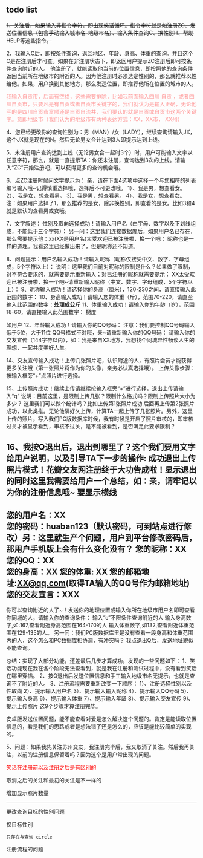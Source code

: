 ## todo list

<del>1、关注后，如果输入非指令字符，即出现笑话循环。指令字符就是如注册ZC、发送位置信息（包含手动输入城市名-地级市名）、输入条件查询C、换性别H、帮助HELP等这些指令。</del>

2、我输入C后，即按条件查询，返回地区、年龄、身高、体重的查询。并且这个C是在注册后才可查。如果在非注册状态下，即返回用户提示ZC注册后即可按条件查询附近的人。
他注册了，就能读取他当前的位置信息，即按照他的查询条件返回当前所在地级市的附近的人。因为他注册时必须选定性别的，那么就推荐以性给他。如果，用户换到其他地方，那么发送位置，即推荐他所在位置的城市的人。

<span style="color:#f99">我输入自贡市，后面有空格，这些需要排除，比如我前面输入四川 自贡 ，或者四川自贡市，只要凡是有自贡或者自贡市关键字的，我们就认为是输入正确，无论他写的是四川自贡市富顺还是自贡自流井，我们要认的就是自贡或自贡市这两个关键字。意即地级市（我们认为的地级市有两种表达方式：XX，XX市， XX州）</span>

4、您已经更改你的查询性别为：男（MAN）/女（LADY），继续查询请输入JX，这个JX就是现在的N。然后无论男女合计达到3人即提示达到上线。

5、未注册用户查询达到上线（无论男女合一起时3个）时，用户可能输入文字以任意字符，那么，就是一直提示TA：你还未注册，查询达到3次的上线。请输入“ZC”开始注册吧，可以获得更多的查询机会哦。

6、点ZC注册时候问文字提示为：
亲，请在下面4选项中选择一个与您相符的列表编号输入哦~记得慎重选择哦，选择后不可更改哦。
1）、我是男，想查看女。
2）、我是女，想查看男。
3)、我是男，想查看男。
4）、我是女，想查看女。
注：如果用户选择了1，那么推荐的是女，除非换性别，即查看的是女。比如3和4就是默认的查看男或女哦。

7、文字叙述：
性别及取向选择成功！请输入用户名（由字母、数字以及下划线组成，不能低于三个字符）：
另一问：这里我们连接数据库后，如果用户名已存在，那么需要提示他：xx(XX是用户名)太受欢迎已被注册啦，换一个吧：
昵称也是一样的道理。我看这里已经做出来了，但是昵称还不知道。

8、问题提示：用户名输入成功！请输入昵称（昵称仅接受中文、数字、字母组成，5个字符以上）：
说明：这里我们目前对昵称的限制是什么？如果做了限制，对不符合要求的，就需要提示重新输入；对已注册的昵称就需要提示：
XX太受欢迎已被注册啦，换一个吧~请重新输入昵称（中文、数字、字母组成，5个字符以上）：
9、昵称输入成功！请选择你的身高（厘米），120-230之间，请直接输入此范围的数字：
10、身高输入成功！请输入您的体重（斤），范围70-220，请直至输入此范围的数字：**处理成公斤**
11、体重输入成功！请输入你的年龄（岁），范围18-60，请直接输入此范围数字：
<span stype="red">梯度</span>

如用户
12、年龄输入成功！请输入你的QQ号码：
注意：我们要控制QQ号码输入低于5位，大于11位
QQ号格式不对哦，亲~请重新输入你的QQ号码：
请输入你的交友宣传（144字符以内），如：我是来自XX地方，我想找个同城异性畅谈人生的理想，一起共度美好人生。

14、交友宣传输入成功！上传几张照片吧，认识附近的人，有照片会员才能获得更多关注哦（第一张照片将作为你的头像，亲务必认真选择哦）。
上传头像步骤：按输入框旁“+”点照片进行选择。

15、上传照片成功！继续上传请继续按输入框旁“+”进行选择，退出上传请输入“q”
说明：目前这里，是限制上传几张？限制什么格式吗？限制上传照片大小为多少？
这里我们可以做个统计吗？比如上传第1张照片成功
后面再上传第2张照片成功，以此类推。无论他隔好久上传，计算TA一起上传了几张照片。另外，这里上传的照片，写入我们PC版数据库时候，我有时候是开启了照片审核的，即审核过关才被显示看到，审核不过关，是不能被看到，是否满足此要求限制？

16、我按Q退出后，退出到哪里了？这个我们要用文字给用户说明，以及引导TA下一步的操作:
成功退出上传照片模式！花瓣交友网注册终于大功告成啦！显示退出的同时这里我需要给用户一个总结，如：亲，请牢记以为你的注册信息哦~
**要显示横线**
----------------------------------
您的用户名：XX  
您的密码：huaban123（默认密码，可到站点进行修改）另：这里就生产个问题，用户到平台修改密码后，那用户手机版上会有什么变化没有？
您的昵称：XX  
您的QQ：XX  
您的身高：XX
您的体重: XX
您的邮箱地址:XX@qq.com(取得TA输入的QQ号作为邮箱地址)
您的交友宣言：XXX
------------------------------------
你可以查询附近的人了~！发送你的地理位置或输入你所在地级市用户名即可查看你同城的人，请输入你的查询条件：
输入“c”不限条件查询附近的人
输入身高数字,如:167,查看附近身高范围在164-170的人
输入体重数字,如132,查看附近体重范围在129-135的人。
另一问：我们PC版数据库里是没有查看一段身高和体重范围内的人，这个怎么和PC数据库相协调，有冲突吗？
我点退出Q后，发送地址貌似不能查询。

总结：实现了大部分功能，还差最后几步才算成功，发现的一些问题如下：
1、笑话功能现在我在各个阶段无法查看到，就是我在注册和测试过程中，没有看到笑话在哪里穿插。
2、按Q退出后发送位置信息和手工输入地级市名无提示，也就是查询不了附近的人。
3、注册流程需要重新改变一下顺序：
1）、注册选择性别以及性取向
2）、提示输入用户名
3）、提示输入输入昵称
4）、提示输入QQ号码
5）、提示输入身高
6）、提示输入体重
7）、提示输入年龄
8）、提示输入交友宣传
9)、提示上传照片
这9个步骤才算注册完毕。

安卓版发送位置问题，能不能查看对爱是怎么解决这个问题的。肯定是能读取位置信息的，看是我们的思路或者是想法错了还是怎么的，应该是能比较简单的实现的。

5、问题：如果我先关注苏州交友，我注册完毕后，我又取消了关注。然后我再关注，以前的注册信息保留着吗？因为这个是用户常出现的问题。

<span style="color:red">笑话在注册前以及注册之后是有区别的</span>

取消之后的关注和最初的关注是不一样的 

增加显示照片数量

------

更改查询目标的性别问题

换目标性别

	只存在与查询 circle 

注册流程的问题 
